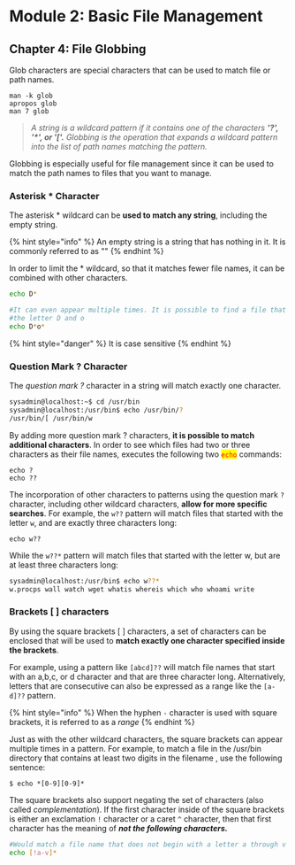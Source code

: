 # Module 2: Basic File Management

## Chapter 4: File Globbing

Glob characters are special characters that can be used to match file or path names.

```
man -k glob
apropos glob
man 7 glob
```

> _A string is a wildcard pattern if it contains one of the characters **'?', '\*', or '\['.** Globbing is the operation that expands a wildcard pattern into the list of path names matching the pattern._

Globbing is especially useful for file management since it can be used to match the path names to files that you want to manage.

### Asterisk \* Character

The asterisk \* wildcard can be **used to match any string**, including the empty string.

{% hint style="info" %}
An empty string is a string that has nothing in it. It is commonly referred to as ""
{% endhint %}

In order to limit the \* wildcard, so that it matches fewer file names, it can be combined with other characters.

```bash
echo D*

#It can even appear multiple times. It is possible to find a file that contains
#the letter D and o
echo D*o*
```

{% hint style="danger" %}
It is case sensitive
{% endhint %}

### Question Mark ? Character

The _question mark ?_ character in a string will match exactly one character.

```bash
sysadmin@localhost:~$ cd /usr/bin
sysadmin@localhost:/usr/bin$ echo /usr/bin/? 
/usr/bin/[ /usr/bin/w
```

By adding more question mark ? characters, **it is possible to match additional characters**. In order to see which files had two or three characters as their file names, executes the following two <mark style="color:red;">`echo`</mark> commands:

```
echo ?
echo ??
```

The incorporation of other characters to patterns using the question mark `?` character, including other wildcard characters, **allow for more specific searches**. For example, the `w??` pattern will match files that started with the letter `w`, and are exactly three characters long:

```
echo w??
```

While the `w??*` pattern will match files that started with the letter w, but are at least three characters long:

```bash
sysadmin@localhost:/usr/bin$ echo w??*
w.procps wall watch wget whatis whereis which who whoami write
```

### Brackets \[ ] characters

By using the square brackets \[ ] characters, a set of characters can be enclosed that will be used to **match exactly one character specified inside the brackets**.

For example, using a pattern like `[abcd]??` will match file names that start with an a,b,c, or d character and that are three character long. Alternatively, letters that are consecutive can also be expressed as a range like the `[a-d]??` pattern.

{% hint style="info" %}
When the hyphen `-` character is used with square brackets, it is referred to as a _range_
{% endhint %}

Just as with the other wildcard characters, the square brackets can appear multiple times in a pattern. For example, to match a file in the /usr/bin directory that contains at least two digits in the filename , use the following sentence:

```
$ echo *[0-9][0-9]*
```

The square brackets also support negating the set of characters (also called _complementation_). If the first character inside of the square brackets is either an exclamation `!` character or a caret `^` character, then that first character has the meaning of _**not the following characters.**_

```bash
#Would match a file name that does not begin with a letter a through v
echo [!a-v]*
```
